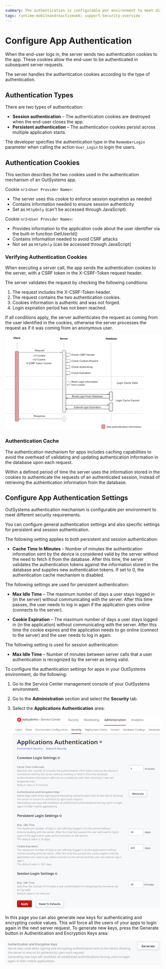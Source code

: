 ```yaml
---
summary: The authentication is configurable per environment to meet different security requirements.
tags: runtime-mobileandreactiveweb; support-Security-overview
---
```


# Configure App Authentication

When the end-user logs in, the server sends two authentication cookies to the app. These cookies allow the end-user to be authenticated in subsequent server requests.

The server handles the authentication cookies according to the type of authentication.

## Authentication Types

There are two types of authentication:

* **Session authentication** – The authentication cookies are destroyed when the end-user closes the app.
* **Persistent authentication** – The authentication cookies persist across multiple application starts.

The developer specifies the authentication type in the `RememberLogin` parameter when calling the action `User_Login` to login the users.

## Authentication Cookies

This section describes the two cookies used in the authentication mechanism of an OutSystems app.

Cookie `nr1<User Provider Name>`:

* The server uses this cookie to enforce session expiration as needed
* Contains information needed to ensure session authenticity
* Set as `HttpOnly` (can't be accessed through JavaScript)

Cookie `nr2<User Provider Name>`:

* Provides information to the application code about the user identifier via the built-in function GetUserId()
* Contains information needed to avoid CSRF attacks
* Not set as `HttpOnly` (can be accessed through JavaScript)

### Verifying Authentication Cookies

When executing a server call, the app sends the authentication cookies to the server, with a CSRF token in the X-CSRF-Token request header.

The server validates the request by checking the following conditions:

1. The request includes the X-CSRF-Token header.
2. The request contains the two authentication cookies.
3. Cookies information is authentic and was not forged.
4. Login expiration period has not been reached.

If all conditions apply, the server authenticates the request as coming from the user identified in the cookies, otherwise the server processes the request as if it was coming from an anonymous user.

![Authentication flow](images/authentication-1.png)

### Authentication Cache

The authentication mechanism for apps includes caching capabilities to avoid the overhead of validating and updating authentication information in the database upon each request.

Within a defined period of time the server uses the information stored in the cookies to authenticate the requests of an authenticated session, instead of retrieving the authentication information from the database.

## Configure App Authentication Settings

OutSystems authentication mechanism is configurable per environment to meet different security requirements.

You can configure general authentication settings and also specific settings for persistent and session authentication.

The following setting applies to both persistent and session authentication:

* **Cache Time In Minutes** – Number of minutes the authentication information sent by the device is considered valid by the server without the need to fetch it from the database. After this time, the server validates the authentication tokens against the information stored in the database and supplies new authentication tokens. If set to 0, the authentication cache mechanism is disabled.

The following settings are used for persistent authentication:

* **Max Idle Time** – The maximum number of days a user stays logged in (in the server) without communicating with the server. After this time passes, the user needs to log in again if the application goes online (connects to the server).

* **Cookie Expiration** – The maximum number of days a user stays logged in (in the application) without communicating with the server. After this time the cookie expires and the application needs to go online (connect to the server) and the user needs to log in again.

The following setting is used for session authentication:

* **Max Idle Time** – Number of minutes between server calls that a user authentication is recognized by the server as being valid.

To configure the authentication settings for apps in your OutSystems environment, do the following:

1. Go to the Service Center management console of your OutSystems environment.

2. Go to the **Administration** section and select the **Security** tab.

3. Select the **Applications Authentication** area:

    ![Applications Authentication settings in Service Studio](images/configure-mobile-authentication.png?width=600) 

In this page you can also generate new keys for authenticating and encrypting cookie values. This will force all the users of your apps to login again in the next server request. To generate new keys, press the Generate button in Authentication and Encryption Keys area:

![The Generate button for new Authentication and Encryption Keys](images/configure-mobile-authentication-generate-keys.png)
